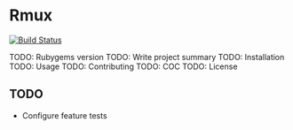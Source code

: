 # Rmux

[![Build Status](https://travis-ci.org/dysnomian/rmux.svg?branch=master)](https://travis-ci.org/dysnomian/rmux)

TODO: Rubygems version
TODO: Write project summary
TODO: Installation
TODO: Usage
TODO: Contributing
TODO: COC
TODO: License

## TODO
- Configure feature tests
